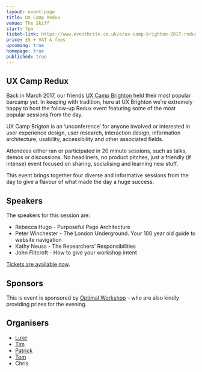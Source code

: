```yaml
---
layout: event-page
title: UX Camp Redux
venue: The Skiff
start: 7pm
ticket-link: https://www.eventbrite.co.uk/e/ux-camp-brighton-2017-redux-tickets-33938435775
price: £5 + VAT & fees
upcoming: true
homepage: true
published: true
---
```


## UX Camp Redux

Back in March 2017, our friends [UX Camp Brighton](https://www.uxcampbrighton.org/) held their most popular barcamp yet. In keeping with tradition, here at UX Brighton we’re extremely happy to host the follow-up Redux event featuring some of the most popular sessions from the day.

UX Camp Brigton is an ‘unconference’ for anyone involved or interested in user experience design, user research, interaction design, information architecture, usability, accessibility and other associated fields.

Attendees either ran or participated in 20 minute sessions, such as talks, demos or discussions. No headliners, no product pitches, just a friendly (if intense) event focused on sharing, socialising and learning new stuff.

This event brings together four diverse and informative sessions from the day to give a flavour of what made the day a huge success.

## Speakers

The speakers for this session are:
<ul>
<li>Rebecca Hugo - Purposeful Page Architecture</li>
<li>Peter Winchester - The London Underground. Your 100 year old guide to website navigation</li>
<li>Kathy Neuss - The Researchers' Responsibilities</li>
<li>John Flitcroft - How to give your workshop intent</li>
</ul>

<a href="https://www.eventbrite.co.uk/e/ux-camp-brighton-2017-redux-tickets-33938435775">Tickets are available now</a>.

## Sponsors

This is event is sponsored by <a href="https://www.optimalworkshop.com/">Optimal Workshop</a> - who are also kindly providing prizes for the evening.

## Organisers

- <a href="http://uxbrighton.org.uk/about/#luke">Luke</a>
- <a href="http://uxbrighton.org.uk/about/#tim">Tim</a>
- <a href="http://uxbrighton.org.uk/about/#patrick">Patrick</a>
- <a href="http://uxbrighton.org.uk/about/#tom">Tom</a>
- Chris
